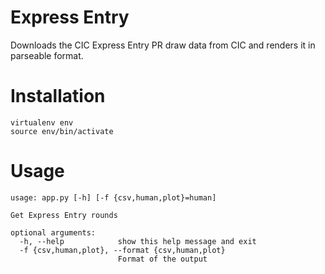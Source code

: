 # Express Entry

Downloads the CIC Express Entry PR draw data from CIC and renders it in parseable format.

# Installation
```
virtualenv env
source env/bin/activate
```

# Usage
```
usage: app.py [-h] [-f {csv,human,plot}=human]

Get Express Entry rounds

optional arguments:
  -h, --help            show this help message and exit
  -f {csv,human,plot}, --format {csv,human,plot}
                        Format of the output
```
